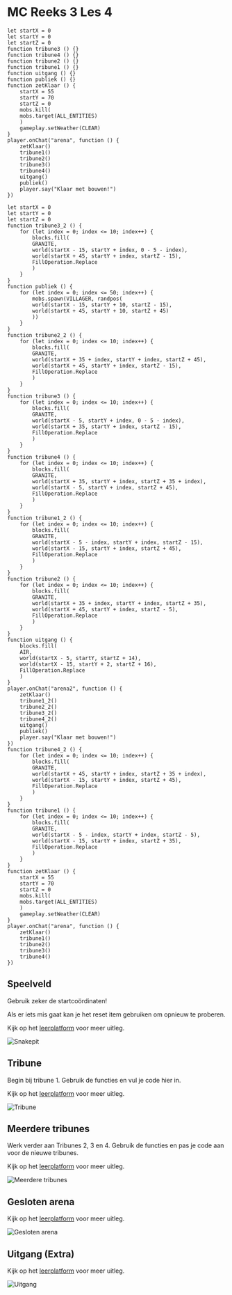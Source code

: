 # MC Reeks 3 Les 4

```template
let startX = 0
let startY = 0
let startZ = 0
function tribune3 () {}
function tribune4 () {}
function tribune2 () {}
function tribune1 () {}
function uitgang () {}
function publiek () {}
function zetKlaar () {
    startX = 55
    startY = 70
    startZ = 0
    mobs.kill(
    mobs.target(ALL_ENTITIES)
    )
    gameplay.setWeather(CLEAR)
}
player.onChat("arena", function () {
    zetKlaar()
    tribune1()
    tribune2()
    tribune3()
    tribune4()
    uitgang()
    publiek()
    player.say("Klaar met bouwen!")
})
```

```block
let startX = 0
let startY = 0
let startZ = 0
function tribune3_2 () {
    for (let index = 0; index <= 10; index++) {
        blocks.fill(
        GRANITE,
        world(startX - 15, startY + index, 0 - 5 - index),
        world(startX + 45, startY + index, startZ - 15),
        FillOperation.Replace
        )
    }
}
function publiek () {
    for (let index = 0; index <= 50; index++) {
        mobs.spawn(VILLAGER, randpos(
        world(startX - 15, startY + 10, startZ - 15),
        world(startX + 45, startY + 10, startZ + 45)
        ))
    }
}
function tribune2_2 () {
    for (let index = 0; index <= 10; index++) {
        blocks.fill(
        GRANITE,
        world(startX + 35 + index, startY + index, startZ + 45),
        world(startX + 45, startY + index, startZ - 15),
        FillOperation.Replace
        )
    }
}
function tribune3 () {
    for (let index = 0; index <= 10; index++) {
        blocks.fill(
        GRANITE,
        world(startX - 5, startY + index, 0 - 5 - index),
        world(startX + 35, startY + index, startZ - 15),
        FillOperation.Replace
        )
    }
}
function tribune4 () {
    for (let index = 0; index <= 10; index++) {
        blocks.fill(
        GRANITE,
        world(startX + 35, startY + index, startZ + 35 + index),
        world(startX - 5, startY + index, startZ + 45),
        FillOperation.Replace
        )
    }
}
function tribune1_2 () {
    for (let index = 0; index <= 10; index++) {
        blocks.fill(
        GRANITE,
        world(startX - 5 - index, startY + index, startZ - 15),
        world(startX - 15, startY + index, startZ + 45),
        FillOperation.Replace
        )
    }
}
function tribune2 () {
    for (let index = 0; index <= 10; index++) {
        blocks.fill(
        GRANITE,
        world(startX + 35 + index, startY + index, startZ + 35),
        world(startX + 45, startY + index, startZ - 5),
        FillOperation.Replace
        )
    }
}
function uitgang () {
    blocks.fill(
    AIR,
    world(startX - 5, startY, startZ + 14),
    world(startX - 15, startY + 2, startZ + 16),
    FillOperation.Replace
    )
}
player.onChat("arena2", function () {
    zetKlaar()
    tribune1_2()
    tribune2_2()
    tribune3_2()
    tribune4_2()
    uitgang()
    publiek()
    player.say("Klaar met bouwen!")
})
function tribune4_2 () {
    for (let index = 0; index <= 10; index++) {
        blocks.fill(
        GRANITE,
        world(startX + 45, startY + index, startZ + 35 + index),
        world(startX - 15, startY + index, startZ + 45),
        FillOperation.Replace
        )
    }
}
function tribune1 () {
    for (let index = 0; index <= 10; index++) {
        blocks.fill(
        GRANITE,
        world(startX - 5 - index, startY + index, startZ - 5),
        world(startX - 15, startY + index, startZ + 35),
        FillOperation.Replace
        )
    }
}
function zetKlaar () {
    startX = 55
    startY = 70
    startZ = 0
    mobs.kill(
    mobs.target(ALL_ENTITIES)
    )
    gameplay.setWeather(CLEAR)
}
player.onChat("arena", function () {
    zetKlaar()
    tribune1()
    tribune2()
    tribune3()
    tribune4()
})

```

## Speelveld

Gebruik zeker de startcoördinaten!

Als er iets mis gaat kan je het reset item gebruiken om opnieuw te proberen.

Kijk op het [leerplatform](https://leerplatform.codefever.be/) voor meer uitleg.

![Snakepit](https://codefeverpublic.blob.core.windows.net/public-content/images/b2d975509d6804759ee55656470bbdd16f4a313ad6b20be26e859ebd6b2a020b.png)

## Tribune

Begin bij tribune 1.
Gebruik de functies en vul je code hier in.

Kijk op het [leerplatform](https://leerplatform.codefever.be/) voor meer uitleg.

![Tribune](https://codefeverpublic.blob.core.windows.net/public-content/images/e4218de35048b39365a820be94ffafa268915ab84f065b7e70681a0084422692.png)

## Meerdere tribunes

Werk verder aan Tribunes 2, 3 en 4.
Gebruik de functies en pas je code aan voor de nieuwe tribunes.

Kijk op het [leerplatform](https://leerplatform.codefever.be/) voor meer uitleg.

![Meerdere tribunes](https://codefeverpublic.blob.core.windows.net/public-content/images/9d70747c652666f1aa0673c510fee15b9d0d2bfbda0507da9b6937b4582e72d2.png)

## Gesloten arena

Kijk op het [leerplatform](https://leerplatform.codefever.be/) voor meer uitleg.

![Gesloten arena](https://codefeverpublic.blob.core.windows.net/public-content/images/2f009506689aa1024161faa11549e82c3b81ffc1c2c5d0d770a15e74260ed62e.png)

## Uitgang (Extra)

Kijk op het [leerplatform](https://leerplatform.codefever.be/) voor meer uitleg.

![Uitgang](https://codefeverpublic.blob.core.windows.net/public-content/images/662d69c23abe031d6e089378da7c45ace73c03e8fea5ee2658b930d50f1bfcfb.png)
